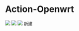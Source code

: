 # Action-Openwrt
![](https://github.com/xiaotan8/Openwrt-actions/workflows/Openwrt-AutoBuild/badge.svg)
![](https://img.shields.io/github/downloads/xiaotan8/Openwrt-actions/total)
![](https://img.shields.io/github/v/release/xiaotan8/Openwrt-actions)
新建
